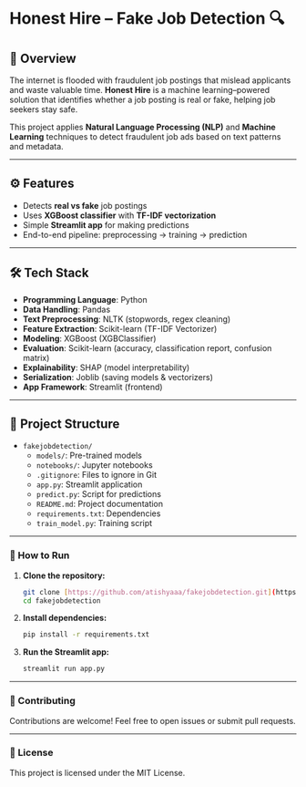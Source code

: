 # Honest Hire – Fake Job Detection 🔍

## 📌 Overview
The internet is flooded with fraudulent job postings that mislead applicants and waste valuable time. **Honest Hire** is a machine learning–powered solution that identifies whether a job posting is real or fake, helping job seekers stay safe.

This project applies **Natural Language Processing (NLP)** and **Machine Learning** techniques to detect fraudulent job ads based on text patterns and metadata.

---

## ⚙️ Features
- Detects **real vs fake** job postings  
- Uses **XGBoost classifier** with **TF-IDF vectorization**  
- Simple **Streamlit app** for making predictions  
- End-to-end pipeline: preprocessing → training → prediction  

---

## 🛠️ Tech Stack

- **Programming Language**: Python 
- **Data Handling**: Pandas  
- **Text Preprocessing**: NLTK (stopwords, regex cleaning)  
- **Feature Extraction**: Scikit-learn (TF-IDF Vectorizer)  
- **Modeling**: XGBoost (XGBClassifier)  
- **Evaluation**: Scikit-learn (accuracy, classification report, confusion matrix)  
- **Explainability**: SHAP (model interpretability)  
- **Serialization**: Joblib (saving models & vectorizers)  
- **App Framework**: Streamlit (frontend)  

---

## 📂 Project Structure

* `fakejobdetection/`
    * `models/`: Pre-trained models
    * `notebooks/`: Jupyter notebooks
    * `.gitignore`: Files to ignore in Git
    * `app.py`: Streamlit application
    * `predict.py`: Script for predictions
    * `README.md`: Project documentation
    * `requirements.txt`: Dependencies
    * `train_model.py`: Training script
---

### 🚀 How to Run

1.  **Clone the repository:**

    ```bash
    git clone [https://github.com/atishyaaa/fakejobdetection.git](https://github.com/atishyaaa/fakejobdetection.git)
    cd fakejobdetection
    ```

2.  **Install dependencies:**

    ```bash
    pip install -r requirements.txt
    ```

3.  **Run the Streamlit app:**

    ```bash
    streamlit run app.py
    ```

---

### 🤝 Contributing

Contributions are welcome! Feel free to open issues or submit pull requests.

---

### 📜 License

This project is licensed under the MIT License.
